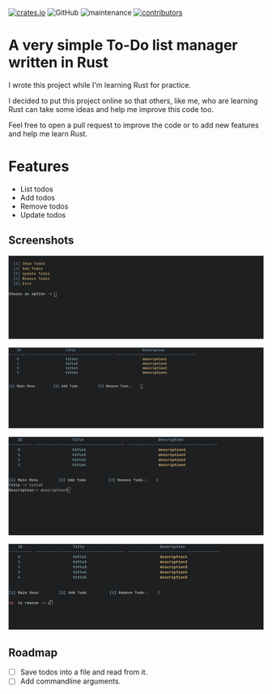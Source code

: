 [![crates.io](https://img.shields.io/crates/v/rtodo)](https://crates.io/crates/rtodo)
![GitHub](https://img.shields.io/github/license/tiagorcorreia/rtodo)
![maintenance](https://img.shields.io/maintenance/yes/2022)
[![contributors](https://img.shields.io/github/contributors/tiagorcorreia/rtodo)](https://github.com/hoodie/notify-rust/graphs/contributors)

# A very simple To-Do list manager written in Rust

I wrote this project while I'm learning Rust for practice.

I decided to put this project online so that others, like me, who are learning Rust can
take some ideas and help me improve this code too.

Feel free to open a pull request to improve the code or to add
new features and help me learn Rust.

# Features

- List todos
- Add todos
- Remove todos
- Update todos

## Screenshots
<p align="center"><img src="/img/menu.jpg?raw=true"/></p>
<p align="center"><img src="/img/sub_menu.jpg?raw=true"/></p>
<p align="center"><img src="/img/add_todo.jpg?raw=true"/></p>
<p align="center"><img src="/img/remove_todo.jpg?raw=true"/></p>

## Roadmap

- [ ] Save todos into a file and read from it.
- [ ] Add commandline arguments.
